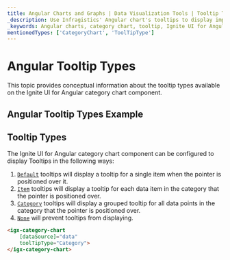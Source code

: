 ```yaml
---
title: Angular Charts and Graphs | Data Visualization Tools | Tooltip Types | Infragistics
_description: Use Infragistics' Angular chart's tooltips to display important data. View our Ignite UI for Angular graph tutorials!
_keywords: Angular charts, category chart, tooltip, Ignite UI for Angular, Infragistics
mentionedTypes: ['CategoryChart', 'ToolTipType']
---
```


# Angular Tooltip Types

This topic provides conceptual information about the tooltip types available on the Ignite UI for Angular category chart component.

## Angular Tooltip Types Example

<code-view style="height: 500px"
           data-demos-base-url="{environment:dvDemosBaseUrl}"
           iframe-src="{environment:dvDemosBaseUrl}/charts/category-chart-tooltip-types"
           alt="Angular Tooltip Types Example"
           github-src="charts/category-chart/tooltip-types">
</code-view>

<div class="divider--half"></div>

## Tooltip Types

The Ignite UI for Angular category chart component can be configured to display Tooltips in the following ways:

1.  [`Default`]({environment:dvApiBaseUrl}/products/ignite-ui-angular/api/docs/typescript/latest/enums/tooltiptype.html#default) tooltips will display a tooltip for a single item when the pointer is positioned over it.
2.  [`Item`]({environment:dvApiBaseUrl}/products/ignite-ui-angular/api/docs/typescript/latest/enums/tooltiptype.html#item) tooltips will display a tooltip for each data item in the category that the pointer is positioned over.
3.  [`Category`]({environment:dvApiBaseUrl}/products/ignite-ui-angular/api/docs/typescript/latest/enums/tooltiptype.html#category) tooltips will display a grouped tooltip for all data points in the category that the pointer is positioned over.
4.  [`None`]({environment:dvApiBaseUrl}/products/ignite-ui-angular/api/docs/typescript/latest/enums/tooltiptype.html#none) will prevent tooltips from displaying.

```html
<igx-category-chart
    [dataSource]="data"
    toolTipType="Category">
</igx-category-chart>
```
